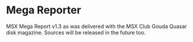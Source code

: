 # Mega Reporter
MSX Mega Report v1.3 as was delivered with the MSX Club Gouda Quasar disk magazine. Sources will be released in the future too.

